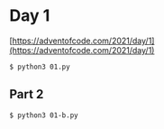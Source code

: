 # Day 1

[https://adventofcode.com/2021/day/1](https://adventofcode.com/2021/day/1)

```
$ python3 01.py
```

## Part 2

```
$ python3 01-b.py
```

